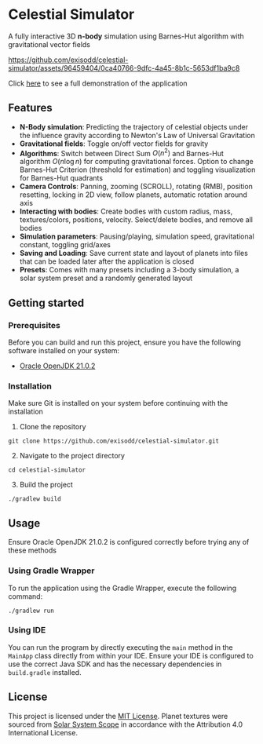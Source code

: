 # Celestial Simulator
A fully interactive 3D **n-body** simulation using Barnes-Hut algorithm with gravitational vector fields

https://github.com/exisodd/celestial-simulator/assets/96459404/0ca40766-9dfc-4a45-8b1c-5653df1ba9c8

Click [here](https://youtu.be/OuzEwJo1PQY) to see a full demonstration of the application

## Features
- **N-Body simulation**: Predicting the trajectory of celestial objects under the influence gravity according to Newton's Law of Universal Gravitation
- **Gravitational fields**: Toggle on/off vector fields for gravity
- **Algorithms**: Switch between Direct Sum $O(n^2)$ and Barnes-Hut algorithm $O(n \log n)$ for computing gravitational forces. Option to change Barnes-Hut Criterion (threshold for estimation) and toggling visualization for Barnes-Hut quadrants
- **Camera Controls**: Panning, zooming (SCROLL), rotating (RMB), position resetting, locking in 2D view, follow planets, automatic rotation around axis
- **Interacting with bodies**: Create bodies with custom radius, mass, textures/colors, positions, velocity. Select/delete bodies, and remove all bodies
- **Simulation parameters**: Pausing/playing, simulation speed, gravitational constant, toggling grid/axes
- **Saving and Loading**: Save current state and layout of planets into files that can be loaded later after the application is closed
- **Presets**: Comes with many presets including a 3-body simulation, a solar system preset and a randomly generated layout

## Getting started
### Prerequisites
Before you can build and run this project, ensure you have the following software installed on your system:
- [Oracle OpenJDK 21.0.2](https://www.oracle.com/java/technologies/javase/jdk21-archive-downloads.html)

### Installation
Make sure Git is installed on your system before continuing with the installation
1. Clone the repository
```shell
git clone https://github.com/exisodd/celestial-simulator.git
```
2. Navigate to the project directory
```shell
cd celestial-simulator
```
3. Build the project
```shell
./gradlew build
```

## Usage
Ensure Oracle OpenJDK 21.0.2 is configured correctly before trying any of these methods
### Using Gradle Wrapper
To run the application using the Gradle Wrapper, execute the following command:
```shell
./gradlew run
```

### Using IDE
You can run the program by directly executing the `main` method in the `MainApp` class directly from within your IDE. Ensure your IDE is configured to use the correct Java SDK and has the necessary dependencies in `build.gradle` installed.

## License
This project is licensed under the [MIT License](LICENSE). Planet textures were sourced from [Solar System Scope](https://www.solarsystemscope.com/textures/) in accordance with the Attribution 4.0 International License.
